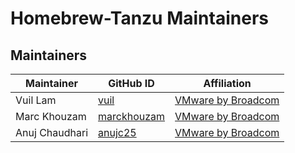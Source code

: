 # Homebrew-Tanzu Maintainers

## Maintainers

| Maintainer | GitHub ID | Affiliation |
|------------|-----------|-------------|
| Vuil Lam | [vuil](https://github.com/vuil) | [VMware by Broadcom](https://www.github.com/vmware/) |
| Marc Khouzam | [marckhouzam](https://github.com/marckhouzam) | [VMware by Broadcom](https://www.github.com/vmware/) |
| Anuj Chaudhari | [anujc25](https://github.com/anujc25) | [VMware by Broadcom](https://www.github.com/vmware/) |



